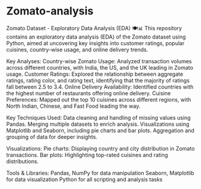 # Zomato-analysis
Zomato Dataset - Exploratory Data Analysis (EDA) 🍽️📊
This repository contains an exploratory data analysis (EDA) of the Zomato dataset using Python, aimed at uncovering key insights into customer ratings, popular cuisines, country-wise usage, and online delivery trends.

Key Analyses:
Country-wise Zomato Usage: Analyzed transaction volumes across different countries, with India, the US, and the UK leading in Zomato usage.
Customer Ratings: Explored the relationship between aggregate ratings, rating color, and rating text, identifying that the majority of ratings fall between 2.5 to 3.4.
Online Delivery Availability: Identified countries with the highest number of restaurants offering online delivery.
Cuisine Preferences: Mapped out the top 10 cuisines across different regions, with North Indian, Chinese, and Fast Food leading the way.

Key Techniques Used:
Data cleaning and handling of missing values using Pandas.
Merging multiple datasets to enrich analysis.
Visualizations using Matplotlib and Seaborn, including pie charts and bar plots.
Aggregation and grouping of data for deeper insights.

Visualizations:
Pie charts: Displaying country and city distribution in Zomato transactions.
Bar plots: Highlighting top-rated cuisines and rating distributions.

Tools & Libraries:
Pandas, NumPy for data manipulation
Seaborn, Matplotlib for data visualization
Python for all scripting and analysis tasks

